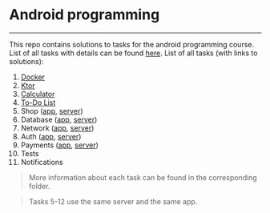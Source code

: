 # Android programming

---

This repo contains solutions to tasks for the android programming course.
List of all tasks with details can be found [here](https://github.com/kprzystalski/android23).
List of all tasks (with links to solutions):

1. [Docker](task-01)
2. [Ktor](task-02)
3. [Calculator](task-03)
4. [To-Do List](task-04)
5. Shop ([app](app), [server](server))
6. Database ([app](app), [server](server))
7. Network ([app](app), [server](server))
8. Auth ([app](app), [server](server))
9. Payments ([app](app), [server](server))
10. Tests
11. Notifications

> More information about each task can be found in the corresponding folder.

> Tasks 5-12 use the same server and the same app.
